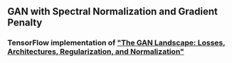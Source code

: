 ## GAN with Spectral Normalization and Gradient Penalty
### TensorFlow implementation of ["The GAN Landscape: Losses, Architectures, Regularization, and Normalization"](https://arxiv.org/pdf/1807.04720.pdf)
